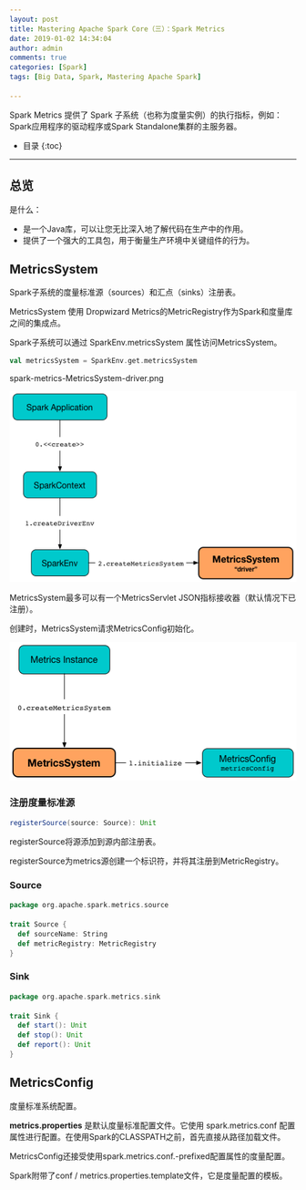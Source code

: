 ```yaml
---
layout: post
title: Mastering Apache Spark Core（三）：Spark Metrics
date: 2019-01-02 14:34:04
author: admin
comments: true
categories: [Spark]
tags: [Big Data, Spark, Mastering Apache Spark]

---
```


Spark Metrics 提供了 Spark 子系统（也称为度量实例）的执行指标，例如： Spark应用程序的驱动程序或Spark Standalone集群的主服务器。

<!-- more -->

* 目录
{:toc}

------

## 总览

是什么：

- 是一个Java库，可以让您无比深入地了解代码在生产中的作用。
- 提供了一个强大的工具包，用于衡量生产环境中关键组件的行为。

## MetricsSystem

Spark子系统的度量标准源（sources）和汇点（sinks）注册表。

MetricsSystem 使用 Dropwizard Metrics的MetricRegistry作为Spark和度量库之间的集成点。

Spark子系统可以通过 SparkEnv.metricsSystem 属性访问MetricsSystem。

```scala
val metricsSystem = SparkEnv.get.metricsSystem
```

spark-metrics-MetricsSystem-driver.png

[![](/images/posts/spark-metrics-MetricsSystem-driver.png)](/images/posts/spark-metrics-MetricsSystem-driver.png)

MetricsSystem最多可以有一个MetricsServlet JSON指标接收器（默认情况下已注册）。

创建时，MetricsSystem请求MetricsConfig初始化。

[![](/images/posts/spark-metrics-MetricsSystem.png)](/images/posts/spark-metrics-MetricsSystem.png)

### 注册度量标准源

```scala
registerSource(source: Source): Unit
```

registerSource将源添加到源内部注册表。

registerSource为metrics源创建一个标识符，并将其注册到MetricRegistry。

### Source

```scala
package org.apache.spark.metrics.source

trait Source {
  def sourceName: String
  def metricRegistry: MetricRegistry
}
```

### Sink

```scala
package org.apache.spark.metrics.sink

trait Sink {
  def start(): Unit
  def stop(): Unit
  def report(): Unit
}
```



## MetricsConfig

度量标准系统配置。

**metrics.properties** 是默认度量标准配置文件。它使用 spark.metrics.conf 配置属性进行配置。在使用Spark的CLASSPATH之前，首先直接从路径加载文件。

MetricsConfig还接受使用spark.metrics.conf.-prefixed配置属性的度量配置。

Spark附带了conf / metrics.properties.template文件，它是度量配置的模板。
